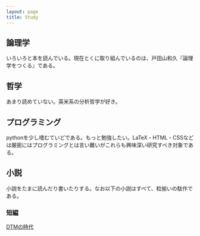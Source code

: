 ```yaml
---
layout: page
title: Study
---
```




## 論理学
いろいろと本を読んでいる。現在とくに取り組んでいるのは、戸田山和久『論理学をつくる』である。


## 哲学
あまり読めていない。英米系の分析哲学が好き。


## プログラミング
pythonを少し嗜むていどである。もっと勉強したい。LaTeX・HTML・CSSなどは厳密にはプログラミングとは言い難いがこれらも興味深い研究すべき対象である。

## 小説
小説をたまに読んだり書いたりする。なお以下の小説はすべて、粒揃いの駄作である。

<!-- ### ねこいもシリーズ -->

### 短編
[DTMの時代](dtm-no-zidai)
